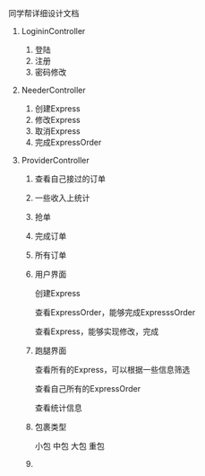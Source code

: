 同学帮详细设计文档

1. LogininController
   1. 登陆
   2. 注册
   3. 密码修改

2. NeederController
   1. 创建Express
   2. 修改Express
   3. 取消Express
   4. 完成ExpressOrder

3. ProviderController
   1. 查看自己接过的订单
   2. 一些收入上统计
   3. 抢单
   4. 完成订单
   5. 所有订单



   1. 用户界面

      创建Express

      查看ExpressOrder，能够完成ExpresssOrder

      查看Express，能够实现修改，完成

   2. 跑腿界面

      查看所有的Express，可以根据一些信息筛选

      查看自己所有的ExpressOrder

      查看统计信息

   3. 包裹类型

      小包 中包 大包 重包

   4. 

